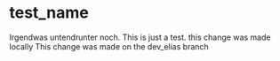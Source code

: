 # test_name
Irgendwas untendrunter noch.
This is just a test.
this change was made locally
This change was made on the dev_elias branch
